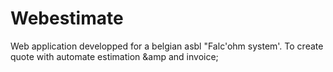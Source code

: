# Webestimate
Web application developped for a belgian asbl "Falc'ohm system'. To create quote with automate estimation &amp and invoice;

